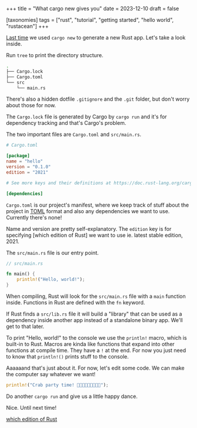 +++
title = "What cargo new gives you"
date = 2023-12-10
draft = false

[taxonomies]
tags = ["rust", "tutorial", "getting started", "hello world", "rustacean"]
+++

[Last time] we used `cargo new` to generate a new Rust app. Let's take a look inside.

Run `tree` to print the directory structure.

```bash
.
├── Cargo.lock
├── Cargo.toml
└── src
    └── main.rs
```

There's also a hidden dotfile `.gitignore` and the `.git` folder, but don't worry about those for now.

The `Cargo.lock` file is generated by Cargo by `cargo run` and it's for dependency tracking and that's Cargo's problem.

The two important files are `Cargo.toml` and `src/main.rs`.

```toml
# Cargo.toml

[package]
name = "hello"
version = "0.1.0"
edition = "2021"

# See more keys and their definitions at https://doc.rust-lang.org/cargo/reference/manifest.html

[dependencies]
```

`Cargo.toml` is our project's manifest, where we keep track of stuff about the project in [TOML] format and also any dependencies we want to use. Currently there's none!

Name and version are pretty self-explanatory. The `edition` key is for specifying [which edition of Rust] we want to use ie. latest stable edition, 2021.

The `src/main.rs` file is our entry point.

```rust
// src/main.rs

fn main() {
    println!("Hello, world!");
}
```

When compiling, Rust will look for the `src/main.rs` file with a `main` function inside. Functions in Rust are defined with the `fn` keyword.

If Rust finds a `src/lib.rs` file it will build a "library" that can be used as a dependency inside another app instead of a standalone binary app. We'll get to that later.

To print "Hello, world!" to the console we use the `println!` macro, which is built-in to Rust. Macros are kinda like functions that expand into other functions at compile time. They have a `!` at the end. For now you just need to know that `println!()` prints stuff to the console.

Aaaaaand that's just about it. For now, let's edit some code. We can make the computer say whatever we want!

```rust
println!("Crab party time! 🦀🦀🦀🦀🦀🦀🦀🦀🦀");
```

Do another `cargo run` and give us a little happy dance.

Nice. Until next time!

[Last time]: /2023-12-7-nature-keeps-evolving-rustaceans/
[TOML]: https://toml.io
[which edition of Rust](https://doc.rust-lang.org/stable/edition-guide/)
